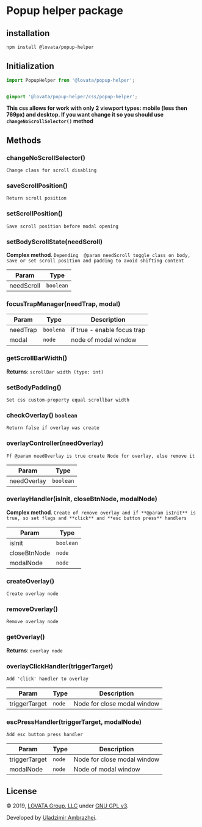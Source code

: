 # Popup helper package

## installation

```bash
npm install @lovata/popup-helper
```

## Initialization

```javascript
import PopupHelper from '@lovata/popup-helper';

```

```css

@import '@lovata/popup-helper/css/popup-helper';

```

**This css allows for work with only 2 viewport types: mobile (less then 769px) and desktop. If you want change it so you should use ```changeNoScrollSelector()``` method**

## Methods

### changeNoScrollSelector()
`Change class for scroll disabling`

### saveScrollPosition()
`Return scroll position`

 
### setScrollPosition()
`Save scroll position before modal opening`

 
### setBodyScrollState(needScroll)
__Complex method__. `Depending  @param needScroll toggle class on body, 
save or set scroll position and padding to avoid shifting content`


| Param | Type |
| --- | --- |
| needScroll | <code>boolean</code> | 

### focusTrapManager(needTrap, modal)
 
| Param | Type | Description |
| --- | --- | --- |
| needTrap | <code>boolena</code> | if true - enable focus trap |
| modal | <code>node</code> | node of modal window |

### getScrollBarWidth()
 
**Returns**: `scrollBar width (type: int)`

### setBodyPadding()
`Set css custom-property equal scrollbar width`
 

### checkOverlay() <code>boolean</code>
`Return false if overlay was create`

 
### overlayController(needOverlay)
`Ff @param needOverlay is true create Node for overlay, else remove it`

 
| Param | Type |
| --- | --- |
| needOverlay | <code>boolean</code> | 

### overlayHandler(isInit, closeBtnNode, modalNode)
__Complex method__. ``Create of remove overlay and if **@param isInit** is true, so set flags and **click** and **esc button press** handlers``

 

| Param | Type |
| --- | --- |
| isInit | <code>boolean</code> | 
| closeBtnNode | <code>node</code> | 
| modalNode | <code>node</code> | 

### createOverlay()
`Create overlay node`

 
### removeOverlay()
`Remove overlay node`

 
### getOverlay()
 
**Returns**: `overlay node`

### overlayClickHandler(triggerTarget)
`Add 'click' handler to overlay`

| Param | Type | Description |
| --- | --- | --- |
| triggerTarget | <code>node</code> | Node for close modal window |

### escPressHandler(triggerTarget, modalNode)
`Add esc button press handler`

| Param | Type | Description |
| --- | --- | --- |
| triggerTarget | <code>node</code> | Node for close modal window |
| modalNode | <code>node</code> | Node of modal window |

## License

© 2019, [LOVATA Group, LLC](https://github.com/lovata) under [GNU GPL v3](https://opensource.org/licenses/GPL-3.0).

Developed by [Uladzimir Ambrazhei](https://github.com/ambrazhei).